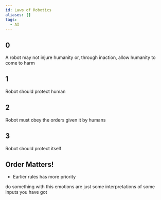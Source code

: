```yaml
---
id: Laws of Robotics
aliases: []
tags:
  - AI
---
```

## 0
A robot may not injure humanity or, through inaction, allow humanity to come to harm
## 1
Robot should protect human
## 2
Robot must obey the orders given it by humans
## 3
Robot should protect itself
## Order Matters!
- Earlier rules has more priority

do something with this
emotions are just some interpretations of some inputs you have got

